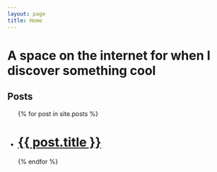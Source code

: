 ```yaml
---
layout: page
title: Home
---
```


# A space on the internet for when I discover something cool

## Posts

<ul>
	{% for post in site.posts %}
	<li>
		<a href="{{ post.url | relative_url }}"><h1>{{ post.title }}</h1></a>
	</li>
	{% endfor %}
</ul>
